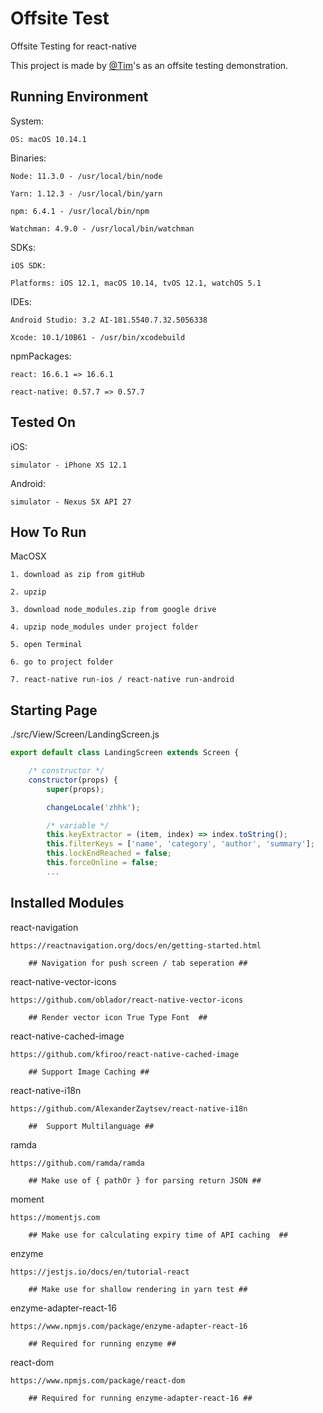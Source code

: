 # Offsite Test

Offsite Testing for react-native

This project is made by [@Tim](https://github.com/artimZzz/Demo)'s as an offsite testing demonstration.

## Running Environment

System:

    OS: macOS 10.14.1

Binaries:

    Node: 11.3.0 - /usr/local/bin/node

    Yarn: 1.12.3 - /usr/local/bin/yarn

    npm: 6.4.1 - /usr/local/bin/npm

    Watchman: 4.9.0 - /usr/local/bin/watchman

SDKs:

    iOS SDK:

    Platforms: iOS 12.1, macOS 10.14, tvOS 12.1, watchOS 5.1

IDEs:

    Android Studio: 3.2 AI-181.5540.7.32.5056338

    Xcode: 10.1/10B61 - /usr/bin/xcodebuild

npmPackages:

    react: 16.6.1 => 16.6.1 

    react-native: 0.57.7 => 0.57.7 

## Tested On

iOS:

    simulator - iPhone XS 12.1

Android:

    simulator - Nexus 5X API 27


## How To Run

MacOSX

    1. download as zip from gitHub

    2. upzip

    3. download node_modules.zip from google drive

    4. upzip node_modules under project folder

    5. open Terminal

    6. go to project folder

    7. react-native run-ios / react-native run-android


## Starting Page

./src/View/Screen/LandingScreen.js

```js
export default class LandingScreen extends Screen {

	/* constructor */
	constructor(props) {
		super(props);

		changeLocale('zhhk');

		/* variable */
		this.keyExtractor = (item, index) => index.toString();
		this.filterKeys = ['name', 'category', 'author', 'summary'];
		this.lockEndReached = false;
        this.forceOnline = false;
        ...
```

## Installed Modules

react-navigation

    https://reactnavigation.org/docs/en/getting-started.html

        ## Navigation for push screen / tab seperation ##



react-native-vector-icons

    https://github.com/oblador/react-native-vector-icons

        ## Render vector icon True Type Font  ##



react-native-cached-image

    https://github.com/kfiroo/react-native-cached-image

        ## Support Image Caching ##



react-native-i18n

    https://github.com/AlexanderZaytsev/react-native-i18n

        ##  Support Multilanguage ##



ramda

    https://github.com/ramda/ramda

        ## Make use of { pathOr } for parsing return JSON ##



moment

    https://momentjs.com

        ## Make use for calculating expiry time of API caching  ##



enzyme

    https://jestjs.io/docs/en/tutorial-react

        ## Make use for shallow rendering in yarn test ##



enzyme-adapter-react-16

    https://www.npmjs.com/package/enzyme-adapter-react-16

        ## Required for running enzyme ##



react-dom

    https://www.npmjs.com/package/react-dom
    
        ## Required for running enzyme-adapter-react-16 ##